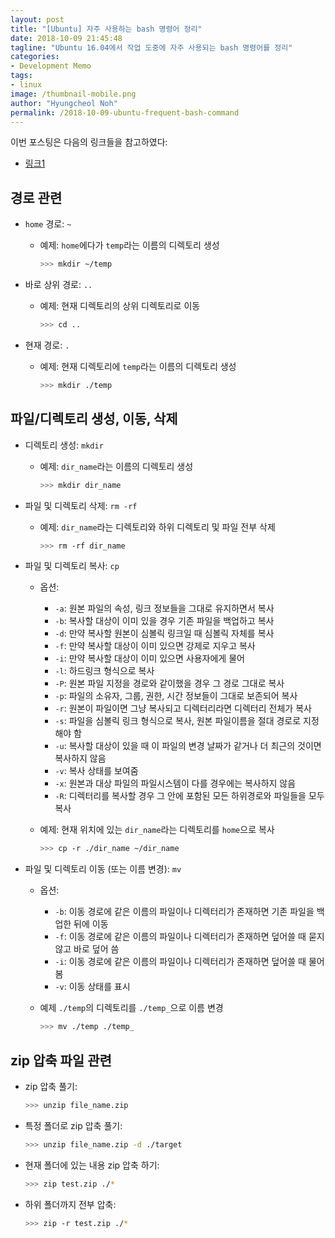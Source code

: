 ```yaml
---
layout: post
title: "[Ubuntu] 자주 사용하는 bash 명령어 정리"
date: 2018-10-09 21:45:48
tagline: "Ubuntu 16.04에서 작업 도중에 자주 사용되는 bash 명령어를 정리"
categories:
- Development Memo
tags:
- linux
image: /thumbnail-mobile.png
author: "Hyungcheol Noh"
permalink: /2018-10-09-ubuntu-frequent-bash-command
---
```


이번 포스팅은 다음의 링크들을 참고하였다:
- [링크1](http://corej21.tistory.com/42)

## 경로 관련
- `home` 경로: `~`
  - 예제: `home`에다가 `temp`라는 이름의 디렉토리 생성

      ```bash
      >>> mkdir ~/temp
      ```

- 바로 상위 경로: `..`
  - 예제: 현재 디렉토리의 상위 디렉토리로 이동

      ```bash
      >>> cd ..
      ```

- 현재 경로: `.`
  - 예제: 현재 디렉토리에 `temp`라는 이름의 디렉토리 생성

      ```bash
      >>> mkdir ./temp
      ```

## 파일/디렉토리 생성, 이동, 삭제
- 디렉토리 생성: `mkdir`
  - 예제: `dir_name`라는 이름의 디렉토리 생성

      ```bash
      >>> mkdir dir_name
      ```

- 파일 및 디렉토리 삭제: `rm -rf`
  - 예제: `dir_name`라는 디렉토리와 하위 디렉토리 및 파일 전부 삭제

      ```bash
      >>> rm -rf dir_name
      ```

- 파일 및 디렉토리 복사: `cp`
  - 옵션:
    - `-a`: 원본 파일의 속성, 링크 정보들을 그대로 유지하면서 복사
    - `-b`: 복사할 대상이 이미 있을 경우 기존 파일을 백업하고 복사
    - `-d`: 만약 복사할 원본이 심볼릭 링크일 때 심볼릭 자체를 복사
    - `-f`: 만약 복사할 대상이 이미 있으면 강제로 지우고 복사
    - `-i`: 만약 복사할 대상이 이미 있으면 사용자에게 물어
    - `-l`: 하드링크 형식으로 복사
    - `-P`: 원본 파일 지정을 경로와 같이했을 경우 그 경로 그대로 복사
    - `-p`: 파일의 소유자, 그룹, 권한, 시간 정보들이 그대로 보존되어 복사
    - `-r`: 원본이 파일이면 그냥 복사되고 디렉터리라면 디렉터리 전체가 복사
    - `-s`: 파일을 심볼릭 링크 형식으로 복사, 원본 파일이름을 절대 경로로 지정해야 함
    - `-u`: 복사할 대상이 있을 때 이 파일의 변경 날짜가 같거나 더 최근의 것이면 복사하지 않음
    - `-v`: 복사 상태를 보여줌
    - `-x`: 원본과 대상 파일의 파일시스템이 다를 경우에는 복사하지 않음
    - `-R`: 디렉터리를 복사할 경우 그 안에 포함된 모든 하위경로와 파일들을 모두 복사
  - 예제: 현재 위치에 있는 `dir_name`라는 디렉토리를 `home`으로 복사

      ```bash
      >>> cp -r ./dir_name ~/dir_name
      ```

- 파일 및 디렉토리 이동 (또는 이름 변경): `mv`
  - 옵션:
    - `-b`: 이동 경로에 같은 이름의 파일이나 디렉터리가 존재하면 기존 파일을 백업한 뒤에 이동
    - `-f`: 이동 경로에 같은 이름의 파일이나 디렉터리가 존재하면 덮어쓸 때 묻지 않고 바로 덮어 씀
    - `-i`: 이동 경로에 같은 이름의 파일이나 디렉터리가 존재하면 덮어쓸 때 물어봄
    - `-v`: 이동 상태를 표시
  - 예제 `./temp`의 디렉토리를 `./temp_`으로 이름 변경

      ```bash
      >>> mv ./temp ./temp_
      ```

## zip 압축 파일 관련
- zip 압축 풀기:

   ```bash
   >>> unzip file_name.zip
   ```

- 특정 폴더로 zip 압축 풀기:

   ```bash
   >>> unzip file_name.zip -d ./target
   ```

- 현재 폴더에 있는 내용 zip 압축 하기:

   ```bash
   >>> zip test.zip ./*
   ```

- 하위 폴더까지 전부 압축:

   ```bash
   >>> zip -r test.zip ./*
   ```
